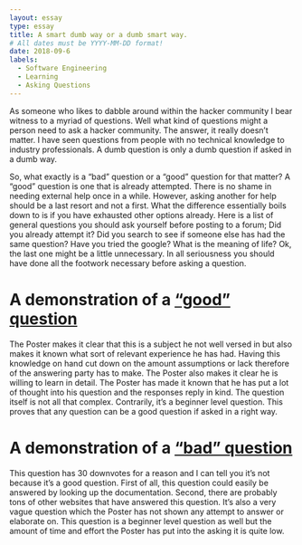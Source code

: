 ```yaml
---
layout: essay
type: essay
title: A smart dumb way or a dumb smart way.
# All dates must be YYYY-MM-DD format!
date: 2018-09-6
labels:
  - Software Engineering
  - Learning
  - Asking Questions
---
```

As someone who likes to dabble around within the hacker community I bear witness to a myriad of questions. Well what kind of questions might a person need to ask a hacker community. The answer, it really doesn’t matter. I have seen questions from people with no technical knowledge to industry professionals. A dumb question is only a dumb question if asked in a dumb way.

So, what exactly is a “bad” question or a “good” question for that matter? A “good” question is one that is already attempted. There is no shame in needing external help once in a while. However, asking another for help should be a last resort and not a first. What the difference essentially boils down to is if you have exhausted other options already. Here is a list of general questions you should ask yourself before posting to a forum; Did you already attempt it? Did you search to see if someone else has had the same question? Have you tried the google? What is the meaning of life? Ok, the last one might be a little unnecessary. In all seriousness you should have done all the footwork necessary before asking a question.

# A demonstration of a [“good” question]( https://stackoverflow.com/questions/2139224/how-to-pass-objects-to-functions-in-c/2139254#2139254)
The Poster makes it clear that this is a subject he not well versed in but also makes it known what sort of relevant experience he has had. Having this knowledge on hand cut down on the amount assumptions or lack therefore of the answering party has to make. The Poster also makes it clear he is willing to learn in detail. The Poster has made it known that he has put a lot of thought into his question and the responses reply in kind. The question itself is not all that complex. Contrarily, it’s a beginner level question. This proves that any question can be a good question if asked in a right way.

# A demonstration of a [“bad” question](https://stackoverflow.com/questions/35779178/what-is-the-equivalent-of-string-in-c)
 This question has 30 downvotes for a reason and I can tell you it’s not because it’s a good question. First of all, this question could easily be answered by looking up the documentation. Second, there are probably tons of other websites that have answered this question. It’s also a very vague question which the Poster has not shown any attempt to answer or elaborate on. This question is a beginner level question as well but the amount of time and effort the Poster has put into the asking it is quite low.
